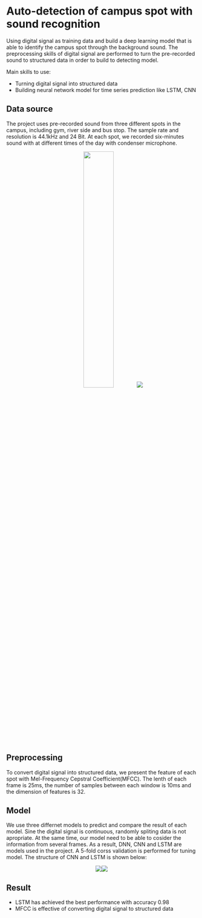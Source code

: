 # Auto-detection of campus spot with sound recognition
Using digital signal as training data and build a deep learning model that is able to identify the campus spot through the background sound. The preprocessing skills of digital signal are performed to turn the pre-recorded sound to structured data in order to build to detecting model.

Main skills to use:
- Turning digital signal into structured data
- Building neural network model for time series prediction like LSTM, CNN

## Data source
  The project uses pre-recorded sound from three different spots in the campus, including gym, river side and bus stop. The sample rate and resolution is 44.1kHz and 24 Bit. At each spot, we recorded six-minutes sound with at different times of the day with condenser microphone.
<div align='center'>
<img src="https://github.com/mickeysun0104/Auto-detection-of-campus-spot-with-sound-recognition/blob/main/pics/246699610_l.jpg" width='40%' height='40%'/><img src='https://github.com/mickeysun0104/Auto-detection-of-campus-spot-with-sound-recognition/blob/main/pics/bus.jpg'>
</div>

## Preprocessing
  To convert digital signal into structured data, we present the feature of each spot with Mel-Frequency Cepstral Coefficient(MFCC). The lenth of each frame is 25ms, the number of samples between each window is 10ms and the dimension of features is 32.
  
## Model
  We use three differnet models to predict and compare the result of each model. Sine the digital signal is continuous, randomly spliting data is not apropriate. At the same time, our model need to be able to cosider the information from several frames. As a result, DNN, CNN and LSTM are models used in the project. A 5-fold corss validation is performed for tuning model. The structure of CNN and LSTM is shown below:
<div align='center'>
<img src="https://github.com/mickeysun0104/Auto-detection-of-campus-spot-with-sound-recognition/blob/main/pics/CNN.png" ><img src="https://github.com/mickeysun0104/Auto-detection-of-campus-spot-with-sound-recognition/blob/main/pics/LSTM.png" >
</div>

## Result
- LSTM has achieved the best performance with accuracy 0.98
- MFCC is effective of converting digital signal to structured data

